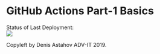 # GitHub Actions Part-1 Basics


Status of Last Deployment:<br>
<img src="https://github.com/Saman13/github-actions-part-1-basics/workflows/Saman_CI/badge.svg?branch=master"><br>


Copyleft by Denis Astahov ADV-IT 2019.
